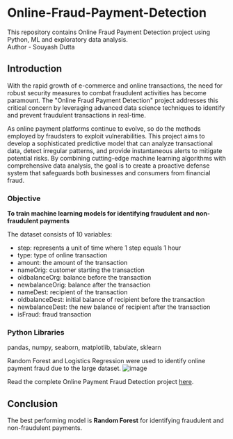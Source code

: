 # Online-Fraud-Payment-Detection
This repository contains Online Fraud Payment Detection project using Python, ML and exploratory data analysis.
<br> 
Author - Souyash Dutta

## Introduction
With the rapid growth of e-commerce and online transactions, the need for robust security measures to combat fraudulent activities has become paramount. The "Online Fraud Payment Detection" project addresses this critical concern by leveraging advanced data science techniques to identify and prevent fraudulent transactions in real-time.

As online payment platforms continue to evolve, so do the methods employed by fraudsters to exploit vulnerabilities. This project aims to develop a sophisticated predictive model that can analyze transactional data, detect irregular patterns, and provide instantaneous alerts to mitigate potential risks. By combining cutting-edge machine learning algorithms with comprehensive data analysis, the goal is to create a proactive defense system that safeguards both businesses and consumers from financial fraud.

### Objective  
**To train machine learning models for identifying fraudulent and non-fraudulent payments**

The dataset consists of 10 variables:
* step: represents a unit of time where 1 step equals 1 hour
* type: type of online transaction
* amount: the amount of the transaction
* nameOrig: customer starting the transaction
* oldbalanceOrg: balance before the transaction
* newbalanceOrig: balance after the transaction
* nameDest: recipient of the transaction
* oldbalanceDest: initial balance of recipient before the transaction
* newbalanceDest: the new balance of recipient after the transaction
* isFraud: fraud transaction


### Python Libraries
pandas, numpy, seaborn, matplotlib, tabulate, sklearn

Random Forest and Logistics Regression were used to identify online payment fraud due to the large dataset.
![image](https://github.com/Souyash77/Online-Fraud-Payment-Detection/assets/67053144/e2271902-a4b3-4f05-b0fe-9f7ad39f6064)


Read the complete Online Payment Fraud Detection project [here](https://github.com/Souyash77/Online-Fraud-Payment-Detection/blob/main/online-fraud-payment-detection.ipynb).

## Conclusion
The best performing model is **Random Forest** for identifying fraudulent and non-fraudulent payments.
